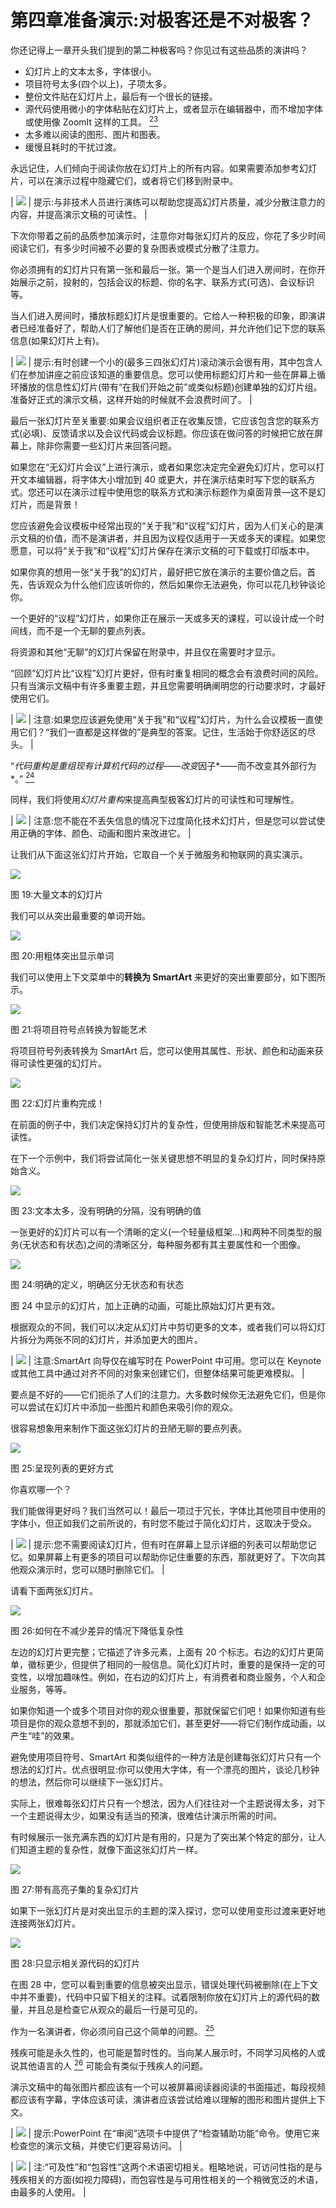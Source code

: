 # 第四章准备演示:对极客还是不对极客？

你还记得上一章开头我们提到的第二种极客吗？你见过有这些品质的演讲吗？

*   幻灯片上的文本太多，字体很小。
*   项目符号太多(四个以上)，子项太多。
*   整份文件贴在幻灯片上，最后有一个很长的链接。
*   源代码使用微小的字体粘贴在幻灯片上，或者显示在编辑器中，而不增加字体或使用像 ZoomIt 这样的工具。 [<sup>23</sup>](Public_Speaking_for_Geeks_0012.htm#_ftn23)
*   太多难以阅读的图形、图片和图表。
*   缓慢且耗时的干扰过渡。

永远记住，人们倾向于阅读你放在幻灯片上的所有内容。如果需要添加参考幻灯片，可以在演示过程中隐藏它们，或者将它们移到附录中。

| ![](../Images/tip.png) | 提示:与非技术人员进行演练可以帮助您提高幻灯片质量，减少分散注意力的内容，并提高演示文稿的可读性。 |

下次你带着之前的品质参加演示时，注意你对每张幻灯片的反应，你花了多少时间阅读它们，有多少时间被不必要的复杂图表或模式分散了注意力。

你必须拥有的幻灯片只有第一张和最后一张。第一个是当人们进入房间时，在你开始展示之前，投射的，包括会议的标题、你的名字、联系方式(可选)、会议标识等。

当人们进入房间时，播放标题幻灯片是很重要的。它给人一种积极的印象，即演讲者已经准备好了，帮助人们了解他们是否在正确的房间，并允许他们记下您的联系信息(如果幻灯片上有)。

| ![](../Images/tip.png) | 提示:有时创建一个小的(最多三四张幻灯片)滚动演示会很有用，其中包含人们在参加讲座之前应该知道的重要信息。您可以使用标题幻灯片和一些在屏幕上循环播放的信息性幻灯片(带有“在我们开始之前”或类似标题)创建单独的幻灯片组。准备好正式的演示文稿，这样开始的时候就不会浪费时间了。 |

最后一张幻灯片至关重要:如果会议组织者正在收集反馈，它应该包含您的联系方式(必填)、反馈请求以及会议代码或会议标题。你应该在做问答的时候把它放在屏幕上，除非你需要一些幻灯片来回答问题。

如果您在“无幻灯片会议”上进行演示，或者如果您决定完全避免幻灯片，您可以打开文本编辑器，将字体大小增加到 40 或更大，并在演示结束时写下您的联系方式。您还可以在演示过程中使用您的联系方式和演示标题作为桌面背景—这不是幻灯片，而是背景！

您应该避免会议模板中经常出现的“关于我”和“议程”幻灯片，因为人们关心的是演示文稿的价值，而不是演讲者，并且因为议程仅适用于一天或多天的课程。如果您愿意，可以将“关于我”和“议程”幻灯片保存在演示文稿的可下载或打印版本中。

如果你真的想用一张“关于我”的幻灯片，最好把它放在演示的主要价值之后。首先，告诉观众为什么他们应该听你的，然后如果你无法避免，你可以花几秒钟谈论你。

一个更好的“议程”幻灯片，如果你正在展示一天或多天的课程，可以设计成一个时间线，而不是一个无聊的要点列表。

将资源和其他“无聊”的幻灯片保留在附录中，并且仅在需要时才显示。

“回顾”幻灯片比“议程”幻灯片更好，但有时重复相同的概念会有浪费时间的风险。只有当演示文稿中有许多重要主题，并且您需要明确阐明您的行动要求时，才最好使用它们。

| ![](../Images/note.png) | 注意:如果您应该避免使用“关于我”和“议程”幻灯片，为什么会议模板一直使用它们？“我们一直都是这样做的”是典型的答案。记住，生活始于你舒适区的尽头。 |

“*代码重构是重组现有计算机代码的过程——改变*因子*——而不改变其外部行为*。” [<sup>24</sup>](Public_Speaking_for_Geeks_0012.htm#_ftn24)

同样，我们将使用*幻灯片重构*来提高典型极客幻灯片的可读性和可理解性。

| ![](../Images/note.png) | 注意:您不能在不丢失信息的情况下过度简化技术幻灯片，但是您可以尝试使用正确的字体、颜色、动画和图片来改进它。 |

让我们从下面这张幻灯片开始，它取自一个关于微服务和物联网的真实演示。

![](../Images/image029.jpg)

图 19:大量文本的幻灯片

我们可以从突出最重要的单词开始。

![](../Images/image030.jpg)

图 20:用粗体突出显示单词

我们可以使用上下文菜单中的**转换为 SmartArt** 来更好的突出重要部分，如下图所示。

![](../Images/image031.jpg)

图 21:将项目符号点转换为智能艺术

将项目符号列表转换为 SmartArt 后，您可以使用其属性、形状、颜色和动画来获得可读性更强的幻灯片。

![](../Images/image032.jpg)

图 22:幻灯片重构完成！

在前面的例子中，我们决定保持幻灯片的复杂性，但使用排版和智能艺术来提高可读性。

在下一个示例中，我们将尝试简化一张关键思想不明显的复杂幻灯片，同时保持原始含义。

![](../Images/image033.jpg)

图 23:文本太多，没有明确的分隔，没有明确的值

一张更好的幻灯片可以有一个清晰的定义(一个轻量级框架…)和两种不同类型的服务(无状态和有状态)之间的清晰区分，每种服务都有其主要属性和一个图像。

![](../Images/image034.jpg)

图 24:明确的定义，明确区分无状态和有状态

图 24 中显示的幻灯片，加上正确的动画，可能比原始幻灯片更有效。

根据观众的不同，我们可以决定从幻灯片中剪切更多的文本，或者我们可以将幻灯片拆分为两张不同的幻灯片，并添加更大的图片。

| ![](../Images/note.png) | 注意:SmartArt 向导仅在编写时在 PowerPoint 中可用。您可以在 Keynote 或其他工具中通过对齐不同的对象来创建它们，但整体结果可能更难模拟。 |

要点是不好的——它们扼杀了人们的注意力。大多数时候你无法避免它们，但是你可以尝试在幻灯片中添加一些图片和颜色来吸引你的观众。

很容易想象用来制作下面这张幻灯片的丑陋无聊的要点列表。

![](../Images/image036.jpg)

图 25:呈现列表的更好方式

你喜欢哪一个？

我们能做得更好吗？我们当然可以！最后一项过于冗长，字体比其他项目中使用的字体小，但正如我们之前所说的，有时您不能过于简化幻灯片，这取决于受众。

| ![](../Images/tip.png) | 提示:您不需要阅读幻灯片，但有时在屏幕上显示详细的列表可以帮助您记忆。如果屏幕上有更多的项目可以帮助你记住重要的东西，那就更好了。下次向其他观众演示时，您可以随时删除它们。 |

请看下面两张幻灯片。

![](../Images/image037.png)

图 26:如何在不减少差异的情况下降低复杂性

左边的幻灯片更完整；它描述了许多元素，上面有 20 个标志。右边的幻灯片更简单，徽标更少，但提供了相同的一般信息。简化幻灯片时，重要的是保持一定的可变性，以增加趣味性。例如，在右边的幻灯片上，有消费者和商业服务，个人和企业服务，等等。

如果你知道一个或多个项目对你的观众很重要，那就保留它们吧！如果你知道有些项目是你的观众意想不到的，那就添加它们，甚至更好——将它们制作成动画，以产生“哇”的效果。

避免使用项目符号、SmartArt 和类似组件的一种方法是创建每张幻灯片只有一个想法的幻灯片。优点很明显:你可以使用大字体，有一个漂亮的图片，谈论几秒钟的想法，然后你可以继续下一张幻灯片。

实际上，很难每张幻灯片只有一个想法，因为人们往往对一个主题说得太多，对下一个主题说得太少，如果没有适当的预演，很难估计演示所需的时间。

有时候展示一张充满东西的幻灯片是有用的，只是为了突出某个特定的部分，让人们知道主题的复杂性，就像下面这张幻灯片一样。

![](../Images/image038.jpg)

图 27:带有高亮子集的复杂幻灯片

如果下一张幻灯片是对突出显示的主题的深入探讨，您可以使用变形过渡来更好地连接两张幻灯片。

![](../Images/image039.jpg)

图 28:只显示相关源代码的幻灯片

在图 28 中，您可以看到重要的信息被突出显示，错误处理代码被删除(在上下文中并不重要)，代码中只留下相关的注释。试着限制你放在幻灯片上的源代码的数量，并且总是检查它从观众的最后一行是可见的。

作为一名演讲者，你必须问自己这个简单的问题。 [<sup>25</sup>](Public_Speaking_for_Geeks_0012.htm#_ftn25)

残疾可能是永久性的，也可能是暂时性的。当向某人展示时，不同学习风格的人或说其他语言的人 [<sup>26</sup>](Public_Speaking_for_Geeks_0012.htm#_ftn26) 可能会有类似于残疾人的问题。

演示文稿中的每张图片都应该有一个可以被屏幕阅读器阅读的书面描述，每段视频都应该有字幕，字体应该可读，演讲者应该尝试给难以理解的图形和图片提供上下文。

| ![](../Images/tip.png) | 提示:PowerPoint 在“审阅”选项卡中提供了“检查辅助功能”命令。使用它来检查您的演示文稿，并使它们更容易访问。 |

| ![](../Images/note.png) | 注:“可及性”和“包容性”这两个术语密切相关。粗略地说，可访问性指的是与残疾相关的方面(如视力障碍)，而包容性是与可用性相关的一个稍微宽泛的术语，由最多的人使用。 |